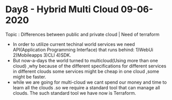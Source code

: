 # Day8 - Hybrid Multi Cloud 09-06-2020
Topic : Differences between public and private cloud | Need of terraform 

  * In order to utilize current techinal world  services we need  API(Application Programming Interface) that runs behind:
           1)WebUi   2)Mobileapps  3)CLI   4)SDK.
* But now-a-days the world turned to multicloud(Using more than one cloud) ,why because of the different specifications 
        for different services in different clouds some services might be cheap in one cloud ,some might be faster.
* while we are going for multi-cloud we cant spend our  money and time to learn all the clouds .so we require a standard tool       that can manage all clouds. The such standard tool we have now is Terraform.

